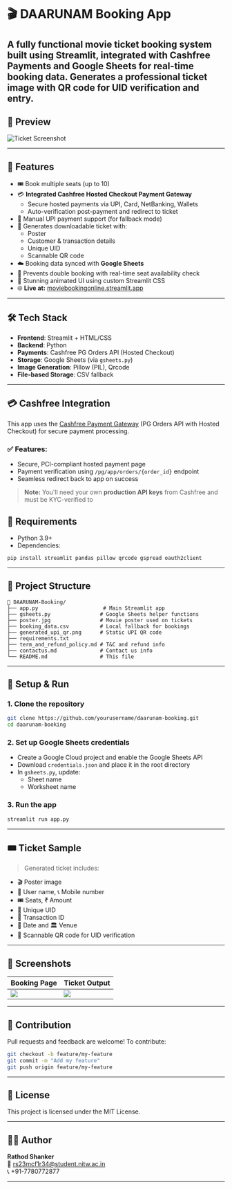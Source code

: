 # 🎬 DAARUNAM Booking App

A fully functional **movie ticket booking system** built using **Streamlit**, integrated with **Cashfree Payments** and **Google Sheets** for real-time booking data. Generates a **professional ticket image** with QR code for UID verification and entry.
---

## 📸 Preview

![Ticket Screenshot](https://github.com/user-attachments/assets/0045c3d5-1df4-4cbb-b86b-460a931a6fd6)



---

## 🚀 Features

- 🎟️ Book multiple seats (up to 10)
- 💳 **Integrated Cashfree Hosted Checkout Payment Gateway**
  - Secure hosted payments via UPI, Card, NetBanking, Wallets
  - Auto-verification post-payment and redirect to ticket
- 📲 Manual UPI payment support (for fallback mode)
- 🧾 Generates downloadable ticket with:
  - Poster
  - Customer & transaction details
  - Unique UID
  - Scannable QR code
- ☁️ Booking data synced with **Google Sheets**
- 🔐 Prevents double booking with real-time seat availability check
- 🎨 Stunning animated UI using custom Streamlit CSS
- 🌐 **Live at:** [moviebookingonline.streamlit.app](https://moviebookingonline.streamlit.app)
---

## 🛠️ Tech Stack

- **Frontend**: Streamlit + HTML/CSS
- **Backend**: Python
- **Payments**: Cashfree PG Orders API (Hosted Checkout)
- **Storage**: Google Sheets (via `gsheets.py`)
- **Image Generation**: Pillow (PIL), Qrcode
- **File-based Storage**: CSV fallback

---
## 💳 Cashfree Integration

This app uses the [Cashfree Payment Gateway](https://www.cashfree.com/) (PG Orders API with Hosted Checkout) for secure payment processing.

### ✅ Features:
- Secure, PCI-compliant hosted payment page
- Payment verification using `/pg/app/orders/{order_id}` endpoint
- Seamless redirect back to app on success

> **Note:** You'll need your own **production API keys** from Cashfree and must be KYC-verified to 

## 🧰 Requirements

- Python 3.9+
- Dependencies:

```bash
pip install streamlit pandas pillow qrcode gspread oauth2client
```

---

## 📂 Project Structure

```
📁 DAARUNAM-Booking/
├── app.py                     # Main Streamlit app
├── gsheets.py                # Google Sheets helper functions
├── poster.jpg                # Movie poster used on tickets
├── booking_data.csv          # Local fallback for bookings
├── generated_upi_qr.png      # Static UPI QR code
├── requirements.txt
├── term_and_refund_policy.md # T&C and refund info
├── contactus.md              # Contact us info
└── README.md                 # This file
```

---

## 🔧 Setup & Run

### 1. Clone the repository

```bash
git clone https://github.com/yourusername/daarunam-booking.git
cd daarunam-booking
```

### 2. Set up Google Sheets credentials

- Create a Google Cloud project and enable the Google Sheets API
- Download `credentials.json` and place it in the root directory
- In `gsheets.py`, update:
  - Sheet name
  - Worksheet name

### 3. Run the app

```bash
streamlit run app.py
```

---

## 🎟 Ticket Sample

> Generated ticket includes:

- 🎬 Poster image  
- 👤 User name, 📞 Mobile number  
- 🎟 Seats, ₹ Amount  
- 🔐 Unique UID  
- 📄 Transaction ID  
- 📅 Date and 🏛️ Venue  
- 🧾 Scannable QR code for UID verification  

---

## 📸 Screenshots

| Booking Page | Ticket Output |
|--------------|---------------|
| ![](https://github.com/user-attachments/assets/6516e9e6-d148-4f4b-b35b-ec36a9e0ba4c) | ![](https://github.com/user-attachments/assets/f54b45d5-e0ed-4d6a-9ab4-0068680f331a) |


---

## 🤝 Contribution

Pull requests and feedback are welcome! To contribute:

```bash
git checkout -b feature/my-feature
git commit -m "Add my feature"
git push origin feature/my-feature
```

---

## 📜 License

This project is licensed under the MIT License.

---

## 🧑‍💻 Author

**Rathod Shanker**  
📧 rs23mcf1r34@student.nitw.ac.in  
📞 +91-7780772877

---
